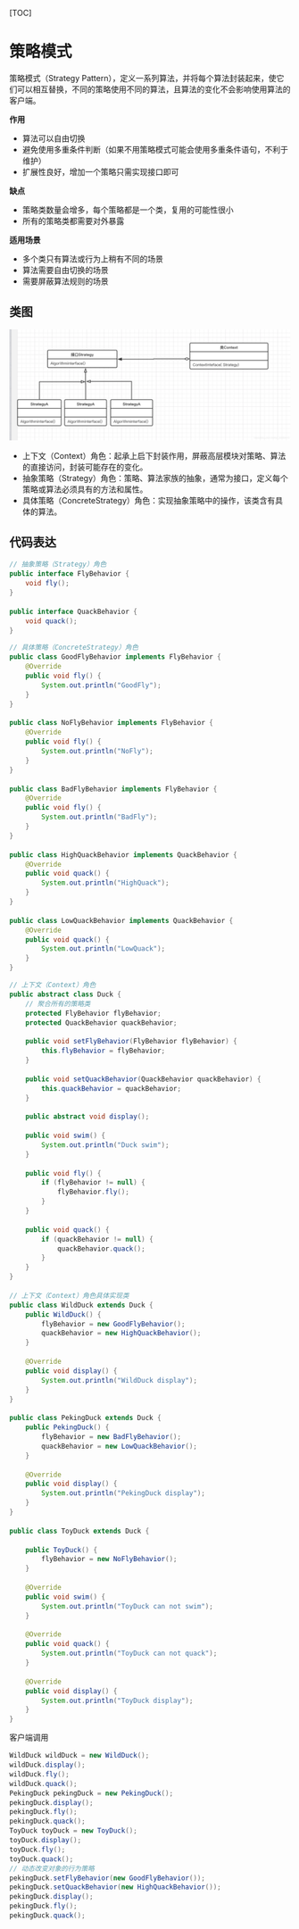 [TOC]

# 策略模式

策略模式（Strategy Pattern），定义一系列算法，并将每个算法封装起来，使它们可以相互替换，不同的策略使用不同的算法，且算法的变化不会影响使用算法的客户端。

**作用**

- 算法可以自由切换
- 避免使用多重条件判断（如果不用策略模式可能会使用多重条件语句，不利于维护）
- 扩展性良好，增加一个策略只需实现接口即可

**缺点**

- 策略类数量会增多，每个策略都是一个类，复用的可能性很小
- 所有的策略类都需要对外暴露

**适用场景**

- 多个类只有算法或行为上稍有不同的场景
- 算法需要自由切换的场景
- 需要屏蔽算法规则的场景

## 类图

![策略模式类图](res/策略模式类图.png)

- 上下文（Context）角色：起承上启下封装作用，屏蔽高层模块对策略、算法的直接访问，封装可能存在的变化。
- 抽象策略（Strategy）角色：策略、算法家族的抽象，通常为接口，定义每个策略或算法必须具有的方法和属性。
- 具体策略（ConcreteStrategy）角色：实现抽象策略中的操作，该类含有具体的算法。

## 代码表达

```java
// 抽象策略（Strategy）角色
public interface FlyBehavior {
    void fly();
}

public interface QuackBehavior {
    void quack();
}
```

```java
// 具体策略（ConcreteStrategy）角色
public class GoodFlyBehavior implements FlyBehavior {
    @Override
    public void fly() {
        System.out.println("GoodFly");
    }
}

public class NoFlyBehavior implements FlyBehavior {
    @Override
    public void fly() {
        System.out.println("NoFly");
    }
}

public class BadFlyBehavior implements FlyBehavior {
    @Override
    public void fly() {
        System.out.println("BadFly");
    }
}

public class HighQuackBehavior implements QuackBehavior {
    @Override
    public void quack() {
        System.out.println("HighQuack");
    }
}

public class LowQuackBehavior implements QuackBehavior {
    @Override
    public void quack() {
        System.out.println("LowQuack");
    }
}
```

```java
// 上下文（Context）角色
public abstract class Duck {
    // 聚合所有的策略类
    protected FlyBehavior flyBehavior;
    protected QuackBehavior quackBehavior;

    public void setFlyBehavior(FlyBehavior flyBehavior) {
        this.flyBehavior = flyBehavior;
    }

    public void setQuackBehavior(QuackBehavior quackBehavior) {
        this.quackBehavior = quackBehavior;
    }

    public abstract void display();

    public void swim() {
        System.out.println("Duck swim");
    }

    public void fly() {
        if (flyBehavior != null) {
            flyBehavior.fly();
        }
    }

    public void quack() {
        if (quackBehavior != null) {
            quackBehavior.quack();
        }
    }
}

// 上下文（Context）角色具体实现类
public class WildDuck extends Duck {
    public WildDuck() {
        flyBehavior = new GoodFlyBehavior();
        quackBehavior = new HighQuackBehavior();
    }

    @Override
    public void display() {
        System.out.println("WildDuck display");
    }
}

public class PekingDuck extends Duck {
    public PekingDuck() {
        flyBehavior = new BadFlyBehavior();
        quackBehavior = new LowQuackBehavior();
    }

    @Override
    public void display() {
        System.out.println("PekingDuck display");
    }
}

public class ToyDuck extends Duck {

    public ToyDuck() {
        flyBehavior = new NoFlyBehavior();
    }

    @Override
    public void swim() {
        System.out.println("ToyDuck can not swim");
    }

    @Override
    public void quack() {
        System.out.println("ToyDuck can not quack");
    }

    @Override
    public void display() {
        System.out.println("ToyDuck display");
    }
}
```

客户端调用

```java
WildDuck wildDuck = new WildDuck();
wildDuck.display();
wildDuck.fly();
wildDuck.quack();
PekingDuck pekingDuck = new PekingDuck();
pekingDuck.display();
pekingDuck.fly();
pekingDuck.quack();
ToyDuck toyDuck = new ToyDuck();
toyDuck.display();
toyDuck.fly();
toyDuck.quack();
// 动态改变对象的行为策略
pekingDuck.setFlyBehavior(new GoodFlyBehavior());
pekingDuck.setQuackBehavior(new HighQuackBehavior());
pekingDuck.display();
pekingDuck.fly();
pekingDuck.quack();
```
